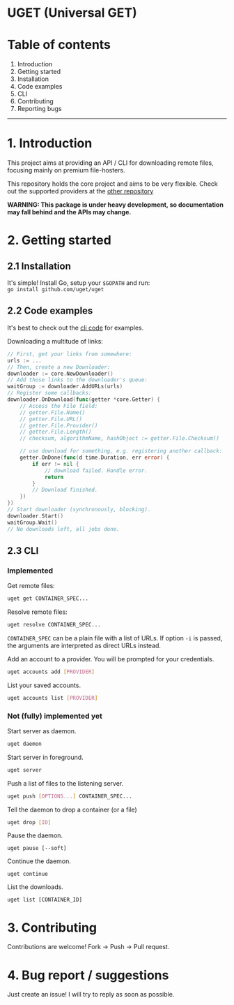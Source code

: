 UGET (Universal GET)
====================

# Table of contents

1. Introduction
2. Getting started
  1. Installation
  2. Code examples
  3. CLI
3. Contributing
4. Reporting bugs

-------------------

# 1. Introduction

This project aims at providing an API / CLI for downloading remote files,
focusing mainly on premium file-hosters.

This repository holds the core project and aims to be very flexible.
Check out the supported providers at the [other repository](https://github.com/uget/providers)
 
**WARNING: This package is under heavy development, so documentation may fall behind and the APIs may change.**

# 2. Getting started

## 2.1 Installation

It's simple! Install Go, setup your `$GOPATH` and run:  
`go install github.com/uget/uget`

## 2.2 Code examples

It's best to check out the [cli code](cli/commands.go) for examples.

Downloading a multitude of links:

```go
// First, get your links from somewhere:
urls := ...
// Then, create a new Downloader:
downloader := core.NewDownloader()
// Add those links to the downloader's queue:
waitGroup := downloader.AddURLs(urls)
// Register some callbacks:
downloader.OnDownload(func(getter *core.Getter) {
	// Access the File field:
	// getter.File.Name()
	// getter.File.URL()
	// getter.File.Provider()
	// getter.File.Length()
	// checksum, algorithmName, hashObject := getter.File.Checksum()

	// use download for something, e.g. registering another callback:
	getter.OnDone(func(d time.Duration, err error) {
		if err != nil {
			// download failed. Handle error.
			return
		}
		// Download finished.
	})
})
// Start downloader (synchronously, blocking).
downloader.Start()
waitGroup.Wait()
// No downloads left, all jobs done.
```

## 2.3 CLI

### Implemented

Get remote files:
```bash
uget get CONTAINER_SPEC...
```

Resolve remote files:
```bash
uget resolve CONTAINER_SPEC...
```

`CONTAINER_SPEC` can be a plain file with a list of URLs.
If option `-i` is passed, the arguments are interpreted as direct URLs instead.

Add an account to a provider. You will be prompted for your credentials.
```bash
uget accounts add [PROVIDER]
```

List your saved accounts.
```bash
uget accounts list [PROVIDER]
```

### Not (fully) implemented yet

Start server as daemon.
```bash
uget daemon
```

Start server in foreground.
```bash
uget server
```

Push a list of files to the listening server.
```bash
uget push [OPTIONS...] CONTAINER_SPEC...
```

Tell the daemon to drop a container (or a file)
```bash
uget drop [ID]
```

Pause the daemon.
```
uget pause [--soft]
```

Continue the daemon.
```
uget continue
```

List the downloads.
```
uget list [CONTAINER_ID]
```

# 3. Contributing

Contributions are welcome! Fork -> Push -> Pull request.

# 4. Bug report / suggestions

Just create an issue! I will try to reply as soon as possible.
